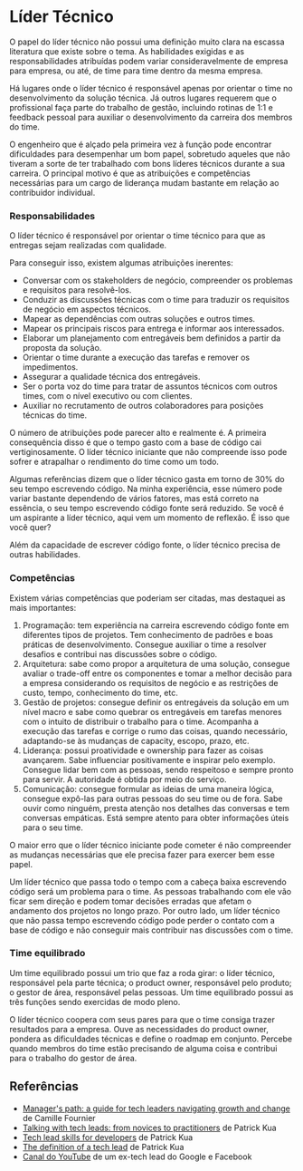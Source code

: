 # Líder Técnico

O papel do líder técnico não possui uma definição muito clara na escassa literatura que existe sobre o tema. As habilidades exigidas e as responsabilidades atribuídas podem variar consideravelmente de empresa para empresa, ou até, de time para time dentro da mesma empresa.

Há lugares onde o líder técnico é responsável apenas por orientar o time no desenvolvimento da solução técnica. Já outros lugares requerem que o profissional faça parte do trabalho de gestão, incluindo rotinas de 1:1 e feedback pessoal para auxiliar o desenvolvimento da carreira dos membros do time.

O engenheiro que é alçado pela primeira vez à função pode encontrar dificuldades para desempenhar um bom papel, sobretudo aqueles que não tiveram a sorte de ter trabalhado com bons líderes técnicos durante a sua carreira. O principal motivo é que as atribuições e competências necessárias para um cargo de liderança mudam bastante em relação ao contribuidor individual.

### Responsabilidades 

O líder técnico é responsável por orientar o time técnico para que as entregas sejam realizadas com qualidade.

Para conseguir isso, existem algumas atribuições inerentes:

- Conversar com os stakeholders de negócio, compreender os problemas e requisitos para resolvê-los. 
- Conduzir as discussões técnicas com o time para traduzir os requisitos de negócio  em aspectos técnicos. 
- Mapear as dependências com outras soluções e outros times. 
- Mapear os principais riscos para entrega e informar aos interessados. 
- Elaborar um planejamento com entregáveis bem definidos a partir da proposta da solução. 
- Orientar o time durante a execução das tarefas e remover os impedimentos. 
- Assegurar a qualidade técnica dos entregáveis.
- Ser o porta voz do time para tratar de assuntos técnicos com outros times, com o nível executivo ou com clientes.
- Auxiliar no recrutamento de outros colaboradores para posições técnicas do time. 

O número de atribuições pode parecer alto e realmente é. A primeira consequência disso é que o tempo gasto com a base de código cai vertiginosamente. O líder técnico iniciante que não compreende isso pode sofrer e atrapalhar o rendimento do time como um todo.

Algumas referências dizem que o líder técnico gasta em torno de 30% do seu tempo escrevendo código. Na minha experiência, esse número pode variar bastante dependendo de vários fatores, mas está correto na essência, o seu tempo escrevendo código fonte será reduzido. Se você é um aspirante a líder técnico, aqui vem um momento de reflexão. É isso que você quer?

Além da capacidade de escrever código fonte, o líder técnico precisa de outras habilidades.

### Competências

Existem várias competências que poderiam ser citadas, mas destaquei as mais importantes:

1. Programação: tem experiência na carreira escrevendo código fonte em diferentes tipos de projetos. Tem conhecimento de padrões e boas práticas de desenvolvimento. Consegue auxiliar o time a resolver desafios e contribui nas discussões sobre o código.
2. Arquitetura: sabe como propor a arquitetura de uma solução, consegue avaliar o trade-off entre os componentes e tomar a melhor decisão para a empresa considerando os requisitos de negócio e as restrições de custo, tempo, conhecimento do time, etc.
3. Gestão de projetos: consegue definir os entregáveis da solução em um nível macro e sabe como quebrar os entregáveis em tarefas menores com o intuito de distribuir o trabalho para o time. Acompanha a execução das tarefas e corrige o rumo das coisas, quando necessário, adaptando-se às mudanças de capacity, escopo, prazo, etc.
4. Liderança: possui proatividade e ownership para fazer as coisas avançarem. Sabe influenciar positivamente e inspirar pelo exemplo. Consegue lidar bem com as pessoas, sendo respeitoso e sempre pronto para servir. A autoridade é obtida por meio do serviço.
5. Comunicação: consegue formular as ideias de uma maneira lógica, consegue expô-las para outras pessoas do seu time ou de fora. Sabe ouvir como ninguém, presta atenção nos detalhes das conversas e tem conversas empáticas. Está sempre atento para obter informações úteis para o seu time.

O maior erro que o líder técnico iniciante pode cometer é não compreender as mudanças necessárias que ele precisa fazer para exercer bem esse papel.

Um líder técnico que passa todo o tempo com a cabeça baixa escrevendo código será um problema para o time. As pessoas trabalhando com ele vão ficar sem direção e podem tomar decisões erradas que afetam o andamento dos projetos no longo prazo. Por outro lado, um líder técnico que não passa tempo escrevendo código pode perder o contato com a base de código e não conseguir mais contribuir nas discussões com o time.

### Time equilibrado

Um time equilibrado possui um trio que faz a roda girar: o líder técnico, responsável pela parte técnica; o product owner, responsável pelo produto; o gestor de área, responsável pelas pessoas. Um time equilibrado possui as três funções sendo exercidas de modo pleno.

O líder técnico coopera com seus pares para que o time consiga trazer resultados para a empresa. Ouve as necessidades do product owner, pondera as dificuldades técnicas e define o roadmap em conjunto. Percebe quando membros do time estão precisando de alguma coisa e contribui para o trabalho do gestor de área.

## Referências

- [Manager's path: a guide for tech leaders navigating growth and change](https://www.amazon.com.br/Manager%60s-Path-Camille-Fournier/dp/1491973897) de Camille Fournier
- [Talking with tech leads: from novices to practitioners](https://www.amazon.com.br/Talking-Tech-Leads-Novices-Practitioners/dp/150581748X) de Patrick Kua
- [Tech lead skills for developers](https://www.thoughtworks.com/pt/talks/tech-lead-skills-for-developers) de Patrick Kua
- [The definition of a tech lead](https://www.patkua.com/blog/the-definition-of-a-tech-lead/) de Patrick Kua
- [Canal do YouTube](https://www.youtube.com/c/TechLead) de um ex-tech lead do Google e Facebook
